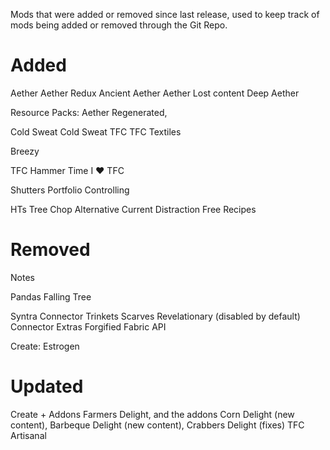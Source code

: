 Mods that were added or removed since last release, used to keep track of mods being added or removed through the Git Repo. 

# Added

Aether
Aether Redux
Ancient Aether
Aether Lost content
Deep Aether

Resource Packs: Aether Regenerated,

Cold Sweat
Cold Sweat TFC
TFC Textiles

Breezy

TFC Hammer Time
I ❤️ TFC

Shutters
Portfolio
Controlling

HTs Tree Chop
Alternative Current
Distraction Free Recipes

# Removed

Notes

Pandas Falling Tree

Syntra Connector
Trinkets
Scarves
Revelationary (disabled by default)
Connector Extras
Forgified Fabric API

Create: Estrogen

# Updated 

Create + Addons
Farmers Delight, and the addons Corn Delight (new content), Barbeque Delight (new content), Crabbers Delight (fixes)
TFC Artisanal
